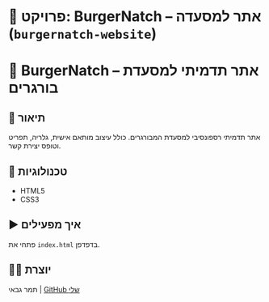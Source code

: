

# 📁 פרויקט: BurgerNatch – אתר למסעדה (`burgernatch-website`)

# 🍔 BurgerNatch – אתר תדמיתי למסעדת בורגרים

## 📝 תיאור
אתר תדמיתי רספונסיבי למסעדת המבורגרים. כולל עיצוב מותאם אישית, גלריה, תפריט וטופס יצירת קשר.

## 🧰 טכנולוגיות
- HTML5
- CSS3

## ▶️ איך מפעילים
פתחי את `index.html` בדפדפן.

## 👩‍💻 יוצרת
תמר גבאי | [GitHub שלי](https://github.com/TamarGabay)
